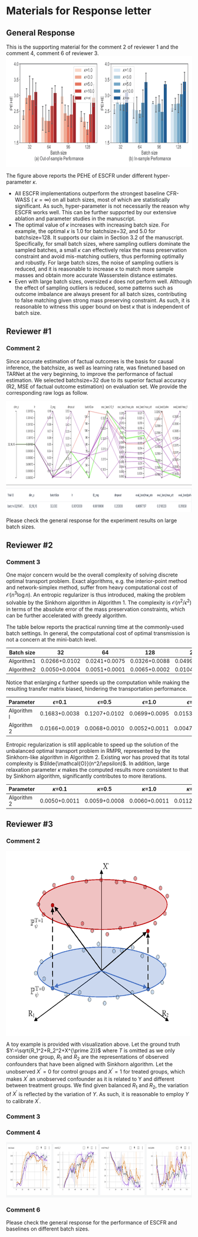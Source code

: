 # Materials for Response letter
## General Response
This is the supporting material for the comment 2 of reviewer 1 and the comment 4, comment 6 of reviewer 3.
 <img src="./fig_rmpr.png" width = "800" height = "300" alt="" align=center />

The figure above reports the PEHE of ESCFR under different hyper-parameter $\kappa$. 
- All ESCFR implementations outperform the strongest baseline CFR-WASS ( $\kappa=\infty$) on all batch sizes, most of which are statistically significant. As such, hyper-parameter is not necessarily the reason why ESCFR works well. This can be further supported by our extensive ablation and parameter studies in the manuscript.
- The optimal value of $\kappa$ increases with increasing batch size. For example, the optimal $\kappa$ is 1.0 for batchsize=32, and 5.0 for batchsize=128. It supports our claim in Section 3.2 of the manuscript. Specifically, for small batch sizes, where sampling outliers dominate the sampled batches, a small $\kappa$ can effectively relax the mass preservation constraint and avoid mis-matching outliers, thus performing optimally and robustly. For large batch sizes, the noise of sampling outliers is reduced, and it is reasonable to increase $\kappa$ to match more sample masses and obtain more accurate Wasserstein distance estimates.
- Even with large batch sizes, oversized $\kappa$ does not perform well. Although the effect of sampling outliers is reduced, some patterns such as outcome imbalance are always present for all batch sizes, contributing to false matching given strong mass preserving constraint. As such, it is reasonable to witness this upper bound on best $\kappa$ that is independent of batch size.

## Reviewer #1
### Comment 2
Since accurate estimation of factual outcomes is the basis for causal inference, the batchsize, as well as learning rate, was finetuned based on TARNet at the very beginning, to improve the performance of factual estimation. We selected batchsize=32 due to its superior factual accuracy (R2, MSE of factual outcome estimation) on evaluation set. We provide the corresponding raw logs as follow.

 <img src="./batch_size.png" width = "800" height = "300" alt="" align=center />

Please check the general response for the experiment results on large batch sizes.
## Reviewer #2
### Comment 3

One major concern would be the overall complexity of solving discrete optimal transport problem. 
Exact algorithms, e.g. the interior-point method and network-simplex method, suffer from heavy computational cost of $\mathcal{O}(n^3\log n)$.
An entropic regularizer is thus introduced, making the problem solvable by the Sinkhorn algorithm in Algorithm 1.
The complexity is $\mathcal{O}(n^2/\epsilon^2)$ in terms of the absolute error of the mass preservation constraints, which can be further accelerated with greedy algorithm. 

The table below reports the practical running time at the commonly-used batch settings. 
In general, the computational cost of optimal transmission is not a concern at the mini-batch level.


| Batch size | 32            | 64            | 128           | 256           | 512           | 1024           |
|------------|---------------|---------------|---------------|---------------|---------------|----------------|
| Algorithm1 | 0.0266+0.0102 | 0.0241+0.0075 | 0.0326+0.0088 | 0.0499+0.0099 | 0.0725+0.0128 | 0.1430+0.0259  |
| Algorithm2 | 0.0050+0.0004 | 0.0051+0.0001 | 0.0065+0.0002 | 0.0104+0.0005 | 0.0138+0.0008 | 0.0256+0.0007  |

Notice that enlarging $\epsilon$ further speeds up the computation while making the resulting transfer matrix biased, hindering the transportation performance. 

| Parameter   | $\epsilon$=0.1 | $\epsilon$=0.5 | $\epsilon$=1.0 | $\epsilon$=5.0 | $\epsilon$=10.0 | $\epsilon$=100.0  |
|-------------|----------------|----------------|----------------|----------------|-----------------|-------------------|
| Algorithm l | 0.1683+0.0038  | 0.1207+0.0102  | 0.0699+0.0095  | 0.0153+0.0013  | 0.0097+0.0009   | 0.0072+0.0009     |
| Algorithm 2 | 0.0166+0.0019  | 0.0068+0.0010  | 0.0052+0.0011  | 0.0047+0.0010  | 0.0045+0.0011   | 0.0043+0.0009     |

Entropic regularization is still applicable to speed up the solution of the unbalanced optimal transport problem in RMPR, represented by the Sinkhorn-like algorithm in Algorithm 2. 
Existing wor has proved that its total complexity is $\tilde{\mathcal{O}}(n^2/\epsilon)$.
In addition, large relaxation parameter $\kappa$ makes the computed results more consistent to that by Sinkhorn algorithm, significantly contributes to more iterations.

| Parameter   | $\kappa$=0.1  | $\kappa$=0.5  | $\kappa$=1.0  | $\kappa$=5.0  | $\kappa$=10.0 | $\kappa$=100.0  |
|-------------|---------------|---------------|---------------|---------------|---------------|-----------------|
| Algorithm 2 | 0.0050+0.0011 | 0.0059+0.0008 | 0.0060+0.0011 | 0.0112+0.0014 | 0.0162+0.0016 | 0.1039+0.0033   |

## Reviewer #3
### Comment 2
 <img src="./toy_example.png" width = "500" height = "500" alt="图片名称" align=center />

A toy example is provided with visualization above. Let the ground truth $Y:=\sqrt{R_1^2+R_2^2+X^{\prime 2}}$ where $T$ is omitted as we only consider one group, $R_1$ and $R_2$ are the representations of observed confounders that have been aligned with Sinkhorn algorithm. Let the unobserved $X^\prime=0$ for control groups and $X^\prime=1$ for treated groups, which makes $X^\prime$ an unobserved confounder as it is related to Y and different between treatment groups. We find given balanced $R_1$ and $R_2$, the variation of $X^\prime$ is reflected by the variation of $Y$. As such, it is reasonable to employ $Y$ to calibrate $X^\prime$.

### Comment 3



### Comment 4
 <img src="./auuc.png" width = "800" height = "150" alt="图片名称" align=center />


### Comment 6
Please check the general response for the performance of ESCFR and baselines on different batch sizes.

